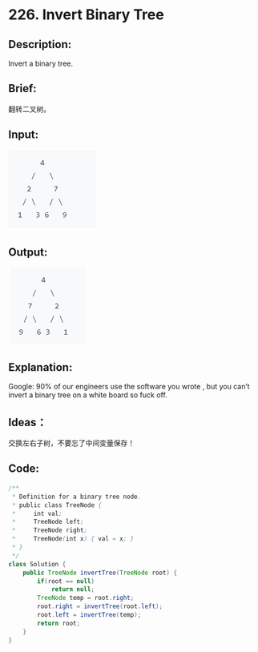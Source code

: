 # 226. Invert Binary Tree

## Description:

Invert a binary tree.

## Brief:

翻转二叉树。

## Input:

![](https://github.com/HoqiheChen/LeetCode/blob/master/res/226-1.jpg)

## Output:

![](https://github.com/HoqiheChen/LeetCode/blob/master/res/226-2.jpg)

## Explanation:

Google: 90% of our engineers use the software you wrote , but you can’t invert a binary tree on a white board so fuck off.

## Ideas：

交换左右子树，不要忘了中间变量保存！

## Code:

```java
/**
 * Definition for a binary tree node.
 * public class TreeNode {
 *     int val;
 *     TreeNode left;
 *     TreeNode right;
 *     TreeNode(int x) { val = x; }
 * }
 */
class Solution {
    public TreeNode invertTree(TreeNode root) {
        if(root == null)
            return null;
        TreeNode temp = root.right;
        root.right = invertTree(root.left);
        root.left = invertTree(temp);
        return root;
    }
}
```

